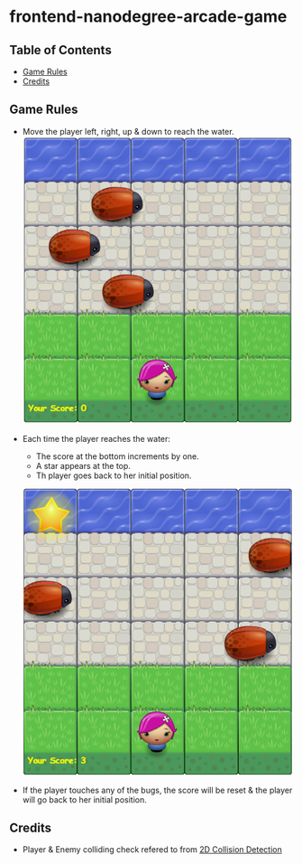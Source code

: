 frontend-nanodegree-arcade-game
===============================

## Table of Contents

* [Game Rules](#game_rules)
* [Credits](#credits)

## Game Rules
- Move the player left, right, up & down to reach the water.
	![Board Game](./images/gameBoard.PNG)
- Each time the player reaches the water:
	- The score at the bottom increments by one.
	- A star appears at the top.
	- Th player goes back to her initial position.

	![Board Game Success](./images/gameBoard_Sucess.PNG)
- If the player touches any of the bugs, the score will be reset & the player will go back to her initial position.

## Credits
- Player & Enemy colliding check refered to from [2D Collision Detection](https://developer.mozilla.org/kab/docs/Games/Techniques/2D_collision_detection)



